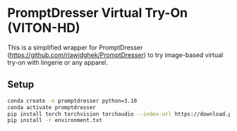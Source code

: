 # PromptDresser Virtual Try-On (VITON-HD)

This is a simplified wrapper for PromptDresser (https://github.com/rlawjdghek/PromptDresser) to try image-based virtual try-on with lingerie or any apparel.

## Setup

```bash
conda create -n promptdresser python=3.10
conda activate promptdresser
pip install torch torchvision torchaudio --index-url https://download.pytorch.org/whl/cpu
pip install -r environment.txt
